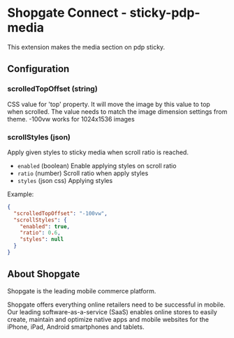 # Shopgate Connect - sticky-pdp-media

This extension makes the media section on pdp sticky.

## Configuration

### scrolledTopOffset (string)
CSS value for 'top' property. It will move the image by this value to top when scrolled.
The value needs to match the image dimension settings from theme. -100vw works for 1024x1536 images

### scrollStyles (json)
Apply given styles to sticky media when scroll ratio is reached.

- `enabled` (boolean) Enable applying styles on scroll ratio 
- `ratio` (number) Scroll ratio when apply styles 
- `styles` (json css) Applying styles 

Example:
```json
{
  "scrolledTopOffset": "-100vw",
  "scrollStyles": {
    "enabled": true,
    "ratio": 0.6,
    "styles": null
  }
}
```

## About Shopgate

Shopgate is the leading mobile commerce platform.

Shopgate offers everything online retailers need to be successful in mobile. Our leading
software-as-a-service (SaaS) enables online stores to easily create, maintain and optimize native
apps and mobile websites for the iPhone, iPad, Android smartphones and tablets.
